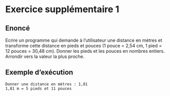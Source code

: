 # Exercice supplémentaire 1

## Enoncé

Ecrire un programme qui demande à l’utilisateur une distance en mètres et transforme cette distance en pieds et pouces (1 pouce = 2,54 cm, 1 pied = 12 pouces = 30,48 cm). 
Donner les pieds et les pouces en nombres entiers. Arrondir vers la valeur la plus proche. 

## Exemple d’exécution

```
Donner une distance en mètres : 1,81
1,81 m = 5 pieds et 11 pouces
```
